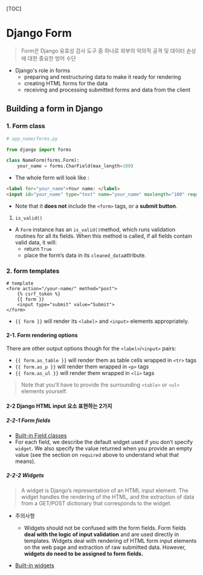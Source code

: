 [TOC]

# Django Form

> Form은 Django 유효성 검사 도구 중 하나로 외부의 악의적 공격 및 데이터 손상에 대한 중요한 방어 수단

- Django's role in forms
  - preparing and restructuring data to make it ready for rendering
  - creating HTML forms for the data
  - receiving and processing submitted forms and data from the client



## Building a form in Django

### 1. Form class

```python
# app_name/forms.py

from django import forms

class NameForm(forms.Form):
    your_name = forms.CharField(max_length=100)
```

- The whole form will look like :

```html
<label for="your_name">Your name: </label>
<input id="your_name" type="text" name="your_name" maxlength="100" required>
```

- Note that it **does not** include the `<form>` tags, or a **submit button**.

1. `is_valid()`

- A `Form` instance has an `is_valid()`method, which runs validation routines for all its fields. When this method is called, if all fields contain valid data, it will:
  - return `True`
  - place the form’s data in its `cleaned_data`attribute.



### 2. form templates

```django
# template
<form action="/your-name/" method="post">
    {% csrf_token %}
    {{ form }}
    <input type="submit" value="Submit">
</form>
```

- `{{ form }}` will render its `<label>` and `<input>` elements appropriately.

#### 2-1. Form rendering options

There are other output options though for the `<label>`/`<input>` pairs:

- `{{ form.as_table }}` will render them as table cells wrapped in `<tr>` tags
- `{{ form.as_p }}` will render them wrapped in `<p>` tags
- `{{ form.as_ul }}` will render them wrapped in `<li>` tags

>  Note that you’ll have to provide the surrounding `<table>` or `<ul>` elements yourself.



#### 2-2 Django HTML input 요소 표현하는 2가지

##### 2-2-1 Form fields

- [Built-in Field classes](https://docs.djangoproject.com/en/4.0/ref/forms/fields/#built-in-field-classes)
- For each field, we describe the default widget used if you don’t specify `widget`. We also specify the value returned when you provide an empty value (see the section on `required` above to understand what that means).

##### 2-2-2 Widgets

> A widget is Django’s representation of an HTML input element. The widget handles the rendering of the HTML, and the extraction of data from a GET/POST dictionary that corresponds to the widget.

- 주의사항
  - Widgets should not be confused with the form fields. Form fields **deal with the logic of input validation** and are used directly in templates. Widgets deal with rendering of HTML form input elements on the web page and extraction of raw submitted data. However, **widgets do need to be assigned to form fields.**

-  [Built-in widgets](https://docs.djangoproject.com/en/4.0/ref/forms/widgets/#built-in-widgets-1)

